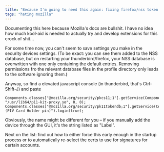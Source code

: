 ```yaml
---
title: "Because I'm going to need this again: fixing firefox/nss token certificate bug"
tags: "hating mozilla"
---
```



<p>Documenting this here because Mozilla's docs are bullshit. I have no idea how much kool-aid is needed to actually try and develop extensions for this crock of shit…</p>

<p>For some time now, you can't seem to save settings you make in the security devices settings. (To be exact: you can see them added to the NSS database, but on restarting your thunderbird/firefox, your NSS database is overwritten with one only containing the default entries. Removing permissions fro the relevant database files in the profile directory only leads to the software ignoring them.)</p>

<p>Anyway, so find a elevated javascript console (in thunderbird, that's Ctrl-Shift-J) and paste</p>

<pre><code>Components.classes["@mozilla.org/security/pkcs11;1"].getService(Components.interfaces.nsIPKCS11).addModule("p11autoproxy", "/usr/lib64/p11-kit-proxy.so", 0, 0); 
Components.classes["@mozilla.org/security/pk11tokendb;1"].getService(Components.interfaces.nsIPK11TokenDB).findTokenByName("PIV_II (PIV Card Holder pin)").login(true);
</code></pre>

<p>Obviously, the name might be different for you – if you manually add the device through the GUI, it's the string listed as "Label".</p>

<p>Next on the list: find out how to either force this early enough in the startup process or to automatically re-select the certs to use for signatures for certain accounts.</p>

